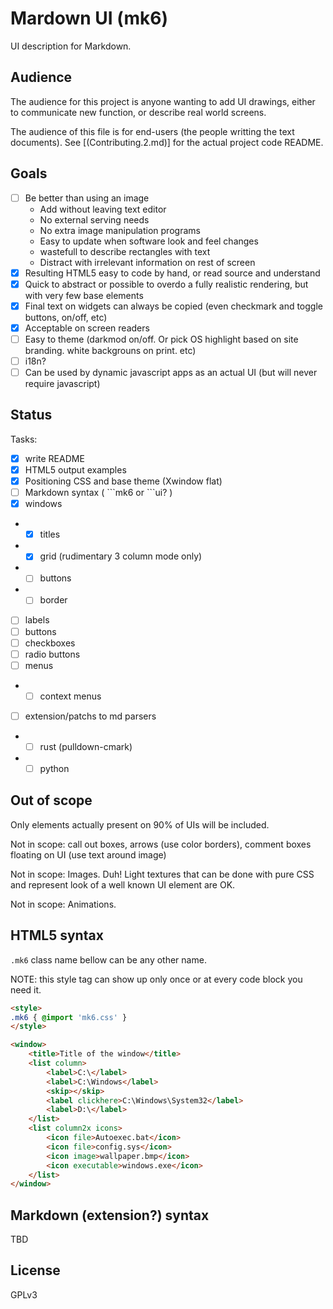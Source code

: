 # Mardown UI (mk6)

UI description for Markdown.

## Audience

The audience for this project is anyone wanting to add UI drawings, either to communicate new function, or describe real world screens.

The audience of this file is for end-users (the people writting the text documents). See [(Contributing.2.md)] for the actual project code README.

## Goals

- [ ] Be better than using an image
   * Add without leaving text editor
   * No external serving needs
   * No extra image manipulation programs
   * Easy to update when software look and feel changes
   * wastefull to describe rectangles with text
   * Distract with irrelevant information on rest of screen
- [X] Resulting HTML5 easy to code by hand, or read source and understand
- [X] Quick to abstract or possible to overdo a fully realistic rendering, but with very few base elements
- [X] Final text on widgets can always be copied (even checkmark and toggle buttons, on/off, etc)
- [X] Acceptable on screen readers
- [ ] Easy to theme (darkmod on/off. Or pick OS highlight based on site branding. white backgrouns on print. etc)
- [ ] i18n?
- [ ] Can be used by dynamic javascript apps as an actual UI (but will never require javascript)

## Status

Tasks:

- [X] write README
- [X] HTML5 output examples
- [X] Positioning CSS and base theme (Xwindow flat)
- [ ] Markdown syntax ( \`\`\`mk6 or \`\`\`ui? )
- [X] windows
- - [X] titles
- - [X] grid (rudimentary 3 column mode only)
- - [ ] buttons
- - [ ] border
- [ ] labels
- [ ] buttons
- [ ] checkboxes
- [ ] radio buttons
- [ ] menus
- - [ ] context menus
- [ ] extension/patchs to md parsers
- - [ ] rust (pulldown-cmark)
- - [ ] python

## Out of scope

Only elements actually present on 90% of UIs will be included.

Not in scope: call out boxes, arrows (use color borders), comment boxes floating on UI (use text around image)

Not in scope: Images. Duh! Light textures that can be done with pure CSS and represent look of a well known UI element are OK.

Not in scope: Animations.

## HTML5 syntax

`.mk6` class name bellow can be any other name.

NOTE: this style tag can show up only once or at every code block you need it.

```html
<style>
.mk6 { @import 'mk6.css' }
</style>
```

```html
<window>
	<title>Title of the window</title>
	<list column>
		<label>C:\</label>
		<label>C:\Windows</label>
		<skip></skip>
		<label clickhere>C:\Windows\System32</label>
		<label>D:\</label>
	</list>
	<list column2x icons>
		<icon file>Autoexec.bat</icon>
		<icon file>config.sys</icon>
		<icon image>wallpaper.bmp</icon>
		<icon executable>windows.exe</icon>
	</list>
</window>
```

## Markdown (extension?) syntax

TBD

## License

GPLv3
